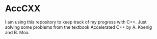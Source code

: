 # AccCXX
I am using this repository to keep track of my progress with C++. 
Just solving some problems from the textbook Accelerated C++ by A. Koenig
and B. Moo. 

